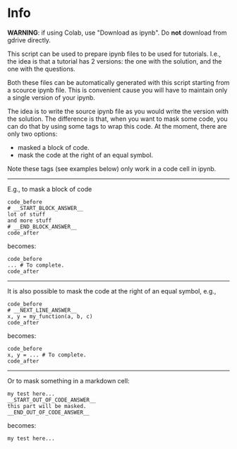 # Info

**WARNING**: if using Colab, use "Download as ipynb". Do **not** download from gdrive directly.

This script can be used to prepare ipynb files to be used for tutorials.
I.e., the idea is that a tutorial has 2 versions: the one with the solution,
and the one with the questions.

Both these files can be automatically generated with this script starting from
a scource ipynb file. This is convenient cause you will have to maintain only
a single version of your ipynb.

The idea is to write the source ipynb file as you would write the version
with the solution. The difference is that, when you want to mask some code,
you can do that by using some tags to wrap this code.
At the moment, there are only two options:
* masked a block of code.
* mask the code at the right of an equal symbol.

Note these tags (see examples below) only work in a code cell in ipynb. 

----

E.g., to mask a block of code

    code_before
    # __START_BLOCK_ANSWER__
    lot of stuff
    and more stuff
    # __END_BLOCK_ANSWER__
    code_after

becomes:

    code_before
    ... # To complete.
    code_after

----

It is also possible to mask the code at the right of an equal symbol, e.g.,

    code_before
    # __NEXT_LINE_ANSWER__
    x, y = my_function(a, b, c)
    code_after

becomes:

    code_before
    x, y = ... # To complete.
    code_after

----

Or to mask something in a markdown cell:

    my test here...
    __START_OUT_OF_CODE_ANSWER__
    this part will be masked.
    __END_OUT_OF_CODE_ANSWER__

becomes:

    my test here...
    